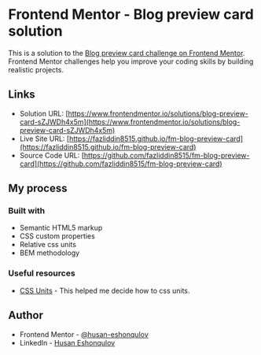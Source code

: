 # Frontend Mentor - Blog preview card solution

This is a solution to the [Blog preview card challenge on Frontend Mentor](https://www.frontendmentor.io/challenges/blog-preview-card-ckPaj01IcS). Frontend Mentor challenges help you improve your coding skills by building realistic projects.

## Links

- Solution URL: [https://www.frontendmentor.io/solutions/blog-preview-card-sZJWDh4x5m](https://www.frontendmentor.io/solutions/blog-preview-card-sZJWDh4x5m)
- Live Site URL: [https://fazliddin8515.github.io/fm-blog-preview-card](https://fazliddin8515.github.io/fm-blog-preview-card)
- Source Code URL: [https://github.com/fazliddin8515/fm-blog-preview-card](https://github.com/fazliddin8515/fm-blog-preview-card)

## My process

### Built with

- Semantic HTML5 markup
- CSS custom properties
- Relative css units
- BEM methodology

### Useful resources

- [CSS Units](https://www.freecodecamp.org/news/css-units-when-to-use-each-one) - This helped me decide how to css units.

## Author

- Frontend Mentor - [@husan-eshonqulov](https://www.frontendmentor.io/profile/husan-eshonqulov)
- LinkedIn - [Husan Eshonqulov](https://www.linkedin.com/in/husan-eshonqulov/)
